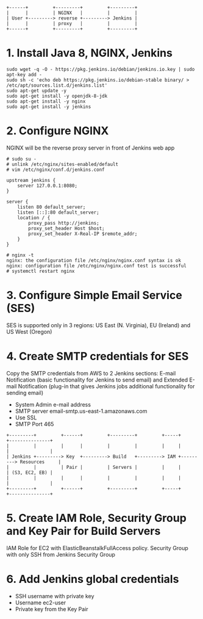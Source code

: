 ```
+------+         +---------+         +---------+
|      |         | NGINX   |         |         |
| User +---------> reverse +---------> Jenkins |
|      |         | proxy   |         |         |
+------+         +---------+         +---------+
```
# 1. Install Java 8, NGINX, Jenkins
```
sudo wget -q -O - https://pkg.jenkins.io/debian/jenkins.io.key | sudo apt-key add -
sudo sh -c 'echo deb https://pkg.jenkins.io/debian-stable binary/ > /etc/apt/sources.list.d/jenkins.list'
sudo apt-get update -y
sudo apt-get install -y openjdk-8-jdk
sudo apt-get install -y nginx
sudo apt-get install -y jenkins 
```
# 2. Configure NGINX
NGINX will be the reverse proxy server in front of Jenkins web app
```
# sudo su -
# unlink /etc/nginx/sites-enabled/default
# vim /etc/nginx/conf.d/jenkins.conf

upstream jenkins {
	server 127.0.0.1:8080;
}

server {
	listen 80 default_server;
	listen [::]:80 default_server;
	location / {
		proxy_pass http://jenkins;
		proxy_set_header Host $host;
		proxy_set_header X-Real-IP $remote_addr;
	}
}

# nginx -t
nginx: the configuration file /etc/nginx/nginx.conf syntax is ok
nginx: configuration file /etc/nginx/nginx.conf test is successful
# systemctl restart nginx
```
# 3. Configure Simple Email Service (SES)
SES is supported only in 3 regions: US East (N. Virginia), EU (Ireland) and US West (Oregon)
# 4. Create SMTP credentials for SES
Copy the SMTP credentials from AWS to 2 Jenkins sections: E-mail Notification (basic functionality for Jenkins to send email) and Extended E-mail Notification (plug-in that gives Jenkins jobs additional functionality for sending email)
- System Admin e-mail address
- SMTP server email-smtp.us-east-1.amazonaws.com
- Use SSL
- SMTP Port 465
```
+---------+         +------+         +---------+         +-----+         +---------------+
|         |         |      |         |         |         |     |         |               |
| Jenkins +---------> Key  +---------> Build   +---------> IAM +---------> Resources     |
|         |         | Pair |         | Servers |         |     |         | (S3, EC2, EB) |
|         |         |      |         |         |         |     |         |               |
+---------+         +------+         +---------+         +-----+         +---------------+
```
# 5. Create IAM Role, Security Group and Key Pair for Build Servers
IAM Role for EC2 with ElasticBeanstalkFullAccess policy. Security Group with only SSH from Jenkins Security Group
# 6. Add Jenkins global credentials
- SSH username with private key
- Username ec2-user
- Private key from the Key Pair

